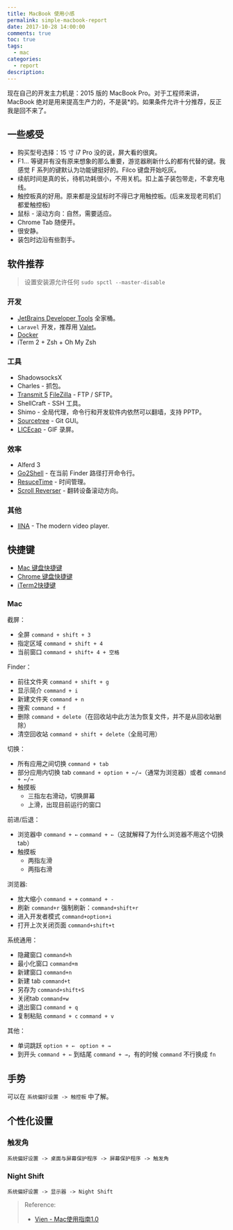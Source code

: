 ```yaml
---
title: MacBook 使用小感
permalink: simple-macbook-report
date: 2017-10-28 14:00:00
comments: true
toc: true
tags:
  - mac
categories:
  - report
description:
---
```


现在自己的开发主力机是：2015 版的 MacBook Pro。对于工程师来讲，MacBook 绝对是用来提高生产力的，不是装*的。如果条件允许十分推荐，反正我是回不来了。

## 一些感受

- 购买型号选择：15 寸 i7 Pro 没的说，屏大看的很爽。
- F1... 等键并有没有原来想象的那么重要，游览器刷新什么的都有代替的键。我感觉 F 系列的键默认为功能键挺好的。Filco 键盘开始吃灰。
- 续航时间是真的长，待机功耗很小，不用关机。扣上盖子装包带走，不拿充电线。
- 触控板真的好用。原来都是没鼠标时不得已才用触控板。(后来发现老司机们都爱触控板)
- 鼠标 - 滚动方向：自然，需要适应。
- Chrome Tab 随便开。
- 很安静。
- 装包时边沿有些割手。

## 软件推荐

> 设置安装源允许任何 `sudo spctl --master-disable`

### 开发
- [JetBrains Developer Tools](https://www.jetbrains.com/) 全家桶。
- `Laravel` 开发，推荐用 [Valet](http://blog.csdn.net/qq_32457355/article/details/76572495)。
- [Docker](https://www.docker.com/)
- iTerm 2 + Zsh + Oh My Zsh

### 工具
- ShadowsocksX
- Charles - 抓包。
- [Transmit 5](https://panic.com/transmit/) [FileZilla](https://filezilla-project.org/) - FTP / SFTP。
- ShellCraft - SSH 工具。
- Shimo - 全局代理，命令行和开发软件内依然可以翻墙，支持 PPTP。
- [Sourcetree](https://www.sourcetreeapp.com/) - Git GUI。
- [LICEcap](https://www.cockos.com/licecap/) - GIF 录屏。

### 效率
- Alferd 3
- [Go2Shell](http://zipzapmac.com/go2shell) - 在当前 Finder 路径打开命令行。
- [ResuceTime](https://www.rescuetime.com/) - 时间管理。
- [Scroll Reverser](http://pilotmoon.com/scrollreverser/) - 翻转设备滚动方向。

### 其他
- [IINA](https://lhc70000.github.io/iina/) - The modern video player.

<!-- more -->

## 快捷键

- [Mac 键盘快捷键](https://support.apple.com/zh-cn/HT201236)
- [Chrome 键盘快捷键](https://support.google.com/chrome/answer/157179?hl=zh-Hans)
- [iTerm2快捷键](http://blog.csdn.net/qq_32457355/article/details/75043812)

### Mac
截屏：
- 全屏 `command + shift + 3`
- 指定区域 `command + shift + 4`
- 当前窗口 `command + shift+ 4 + 空格`

Finder：
- 前往文件夹 `command + shift + g`
- 显示简介 `command + i`
- 新建文件夹 `command + n`
- 搜索 `command + f`
- 删除 `command + delete`（在回收站中此方法为恢复文件，并不是从回收站删除）
- 清空回收站 `command + shift + delete`（全局可用）

切换：
- 所有应用之间切换 `command + tab`
- 部分应用内切换 tab `command + option + ←/→`（通常为浏览器）或者 `command + ←/→`
- 触摸板
  - 三指左右滑动，切换屏幕
  - 上滑，出现目前运行的窗口

前进/后退：
- 浏览器中 `command + ←` `command + ←`（这就解释了为什么浏览器不用这个切换tab）
- 触摸板
  - 两指左滑
  - 两指右滑

浏览器:
- 放大缩小 `command + +` `command + -`
- 刷新 `command+r` 强制刷新：`command+shift+r`
- 进入开发者模式 `command+option+i`
- 打开上次关闭页面 `command+shift+t`

系统通用：
- 隐藏窗口 `command+h`
- 最小化窗口 `command+m`
- 新建窗口 `command+n`
- 新建 tab `command+t`
- 另存为 `command+shift+S`
- 关闭tab `command+w`
- 退出窗口 `command + q`
- 复制粘贴 `command + c` `command + v`

其他：
- 单词跳跃 `option + ← ` `option + →`
- 到开头 `command + ←` 到结尾 `command + →`，有的时候 `command` 不行换成 `fn`

## 手势

可以在 `系统偏好设置 -> 触控板` 中了解。

## 个性化设置
### 触发角
`系统偏好设置 -> 桌面与屏幕保护程序 -> 屏幕保护程序 -> 触发角`

### Night Shift
`系统偏好设置 -> 显示器 -> Night Shift`

> Reference:
> - [Vien - Mac使用指南1.0](http://vien.xn--6qq986b3xl/)
